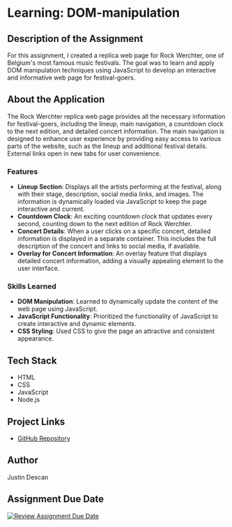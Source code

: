 # Learning: DOM-manipulation

## Description of the Assignment
For this assignment, I created a replica web page for Rock Werchter, one of Belgium's most famous music festivals. The goal was to learn and apply DOM manipulation techniques using JavaScript to develop an interactive and informative web page for festival-goers.

## About the Application
The Rock Werchter replica web page provides all the necessary information for festival-goers, including the lineup, main navigation, a countdown clock to the next edition, and detailed concert information. The main navigation is designed to enhance user experience by providing easy access to various parts of the website, such as the lineup and additional festival details. External links open in new tabs for user convenience.

### Features
- **Lineup Section**: Displays all the artists performing at the festival, along with their stage, description, social media links, and images. The information is dynamically loaded via JavaScript to keep the page interactive and current.
- **Countdown Clock**: An exciting countdown clock that updates every second, counting down to the next edition of Rock Werchter.
- **Concert Details**: When a user clicks on a specific concert, detailed information is displayed in a separate container. This includes the full description of the concert and links to social media, if available.
- **Overlay for Concert Information**: An overlay feature that displays detailed concert information, adding a visually appealing element to the user interface.

### Skills Learned
- **DOM Manipulation**: Learned to dynamically update the content of the web page using JavaScript.
- **JavaScript Functionality**: Prioritized the functionality of JavaScript to create interactive and dynamic elements.
- **CSS Styling**: Used CSS to give the page an attractive and consistent appearance.

## Tech Stack
- HTML
- CSS
- JavaScript
- Node.js

## Project Links
- [GitHub Repository](https://github.com/pgm-justdesc4/rockwerchter)

## Author
Justin Descan

## Assignment Due Date
[![Review Assignment Due Date](https://classroom.github.com/assets/deadline-readme-button-24ddc0f5d75046c5622901739e7c5dd533143b0c8e959d652212380cedb1ea36.svg)](https://classroom.github.com/a/wIjlflah)

